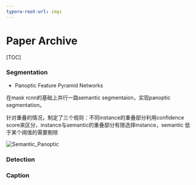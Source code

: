 ```yaml
---
typora-root-url: imgs
---
```


# Paper Archive

[TOC]

### Segmentation

- Panoptic Feature Pyramid Networks

在mask rcnn的基础上并行一路semantic segmentaion，实现panoptic segmentation。

针对重叠的情况，制定了三个规则：不同instance的重叠部分利用confidence score来区分，instance与semantic的重叠部分有限选择instance，semantic 低于某个阈值的需要剔除

![Semantic_Panoptic](/Semantic_Panoptic.png)



### Detection



### Caption

